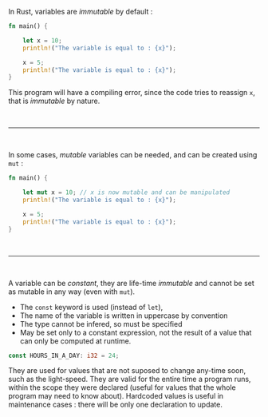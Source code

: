 In Rust, variables are *immutable* by default :

```rust
fn main() {

    let x = 10;
    println!("The variable is equal to : {x}");

    x = 5;
    println!("The variable is equal to : {x}");
}
```

This program will have a compiling error, since the code tries to reassign `x`, that is *immutable* by nature.

<br>

---

<br>

In some cases, *mutable* variables can be needed, and can be created using `mut` :

```rust
fn main() {

    let mut x = 10; // x is now mutable and can be manipulated
    println!("The variable is equal to : {x}");

    x = 5;
    println!("The variable is equal to : {x}");
}
```

<br>

---

<br>

A variable can be *constant*, they are life-time *immutable* and cannot be set as mutable in any way (even with `mut`).
- The `const` keyword is used (instead of `let`),
- The name of the variable is written in uppercase by convention
- The type cannot be infered, so must be specified
- May be set only to a constant expression, not the result of a value that can only be computed at runtime.

```rust
const HOURS_IN_A_DAY: i32 = 24;
```

They are used for values that are not suposed to change any-time soon, such as the light-speed.
They are valid for the entire time a program runs, within the scope they were declared (useful for values that the whole program may need to know about).
Hardcoded values is useful in maintenance cases : there will be only one declaration to update.
